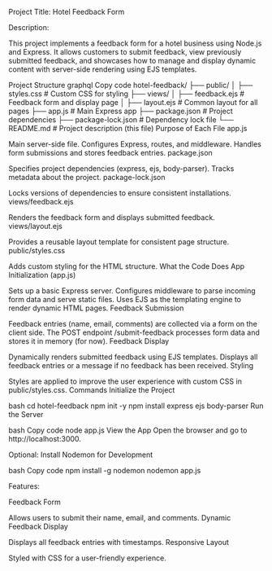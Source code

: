 Project Title: Hotel Feedback Form

Description:

This project implements a feedback form for a hotel business using Node.js and Express. It allows customers to submit feedback, view previously submitted feedback, and showcases how to manage and display dynamic content with server-side rendering using EJS templates.

Project Structure
graphql
Copy code
hotel-feedback/
├── public/
│   ├── styles.css         # Custom CSS for styling
├── views/
│   ├── feedback.ejs       # Feedback form and display page
│   ├── layout.ejs         # Common layout for all pages
├── app.js                 # Main Express app
├── package.json           # Project dependencies
├── package-lock.json      # Dependency lock file
└── README.md              # Project description (this file)
Purpose of Each File
app.js

Main server-side file.
Configures Express, routes, and middleware.
Handles form submissions and stores feedback entries.
package.json

Specifies project dependencies (express, ejs, body-parser).
Tracks metadata about the project.
package-lock.json

Locks versions of dependencies to ensure consistent installations.
views/feedback.ejs

Renders the feedback form and displays submitted feedback.
views/layout.ejs

Provides a reusable layout template for consistent page structure.
public/styles.css

Adds custom styling for the HTML structure.
What the Code Does
App Initialization (app.js)

Sets up a basic Express server.
Configures middleware to parse incoming form data and serve static files.
Uses EJS as the templating engine to render dynamic HTML pages.
Feedback Submission

Feedback entries (name, email, comments) are collected via a form on the client side.
The POST endpoint /submit-feedback processes form data and stores it in memory (for now).
Feedback Display

Dynamically renders submitted feedback using EJS templates.
Displays all feedback entries or a message if no feedback has been received.
Styling

Styles are applied to improve the user experience with custom CSS in public/styles.css.
Commands
Initialize the Project

bash
cd hotel-feedback
npm init -y
npm install express ejs body-parser
Run the Server

bash
Copy code
node app.js
View the App
Open the browser and go to http://localhost:3000.

Optional: Install Nodemon for Development

bash
Copy code
npm install -g nodemon
nodemon app.js

Features:

Feedback Form

Allows users to submit their name, email, and comments.
Dynamic Feedback Display

Displays all feedback entries with timestamps.
Responsive Layout

Styled with CSS for a user-friendly experience.